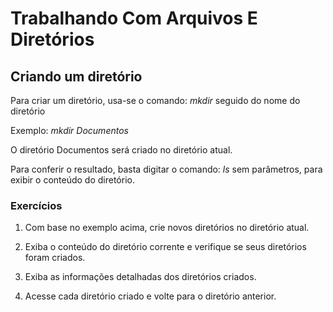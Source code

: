 ﻿# Trabalhando Com Arquivos E Diretórios

## Criando um diretório

Para criar um diretório, usa-se o comando:
*mkdir*
seguido do nome do diretório

Exemplo:
*mkdir Documentos*

O diretório Documentos será criado no diretório atual.

Para conferir o resultado, basta digitar o comando:
*ls*
sem parâmetros, para exibir o conteúdo do diretório.

### Exercícios

1. Com base no exemplo acima, crie novos diretórios no diretório atual.

2. Exiba o conteúdo do diretório corrente e verifique se seus diretórios foram criados.

3. Exiba as informações detalhadas dos diretórios criados.

4. Acesse cada diretório criado e volte para o diretório anterior.